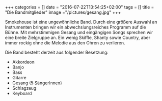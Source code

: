 +++
categories = []
date = "2016-07-22T13:54:25+02:00"
tags = []
title = "Die Bandmitglieder"
image ="/pictures/gesang.jpg"
+++

Smokehouse ist eine ungewöhnliche Band. Durch eine größere Auswahl an Instrumenten bringen wir ein abwechslungsreiches Programm auf die Bühne. Mit mehrstimmigen Gesang und eingängigen Songs sprechen wir eine breite Zielgruppe an. Ein wenig Skiffle, Shanty sowie Country, aber immer rockig ohne die Melodie aus den Ohren zu verlieren.

Die Band besteht derzeit aus folgender Besetzung:

<!--more-->

 * Akkordeon
 * Banjo
 * Bass
 * Gitarre
 * Gesang (5 SängerInnen)
 * Schlagzeug
 * Keyboard



